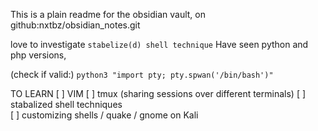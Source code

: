 This is a plain readme for the obsidian vault, on github:nxtbz/obsidian_notes.git 

love to investigate 
`stabelize(d) shell technique`
Have seen python and php versions, 

(check if valid:)
`python3 "import pty; pty.spwan('/bin/bash')" `

TO LEARN
[ ] VIM 
[ ] tmux (sharing sessions over different terminals)
[ ] stabalized shell techniques  
[ ] customizing shells / quake / gnome on Kali 
